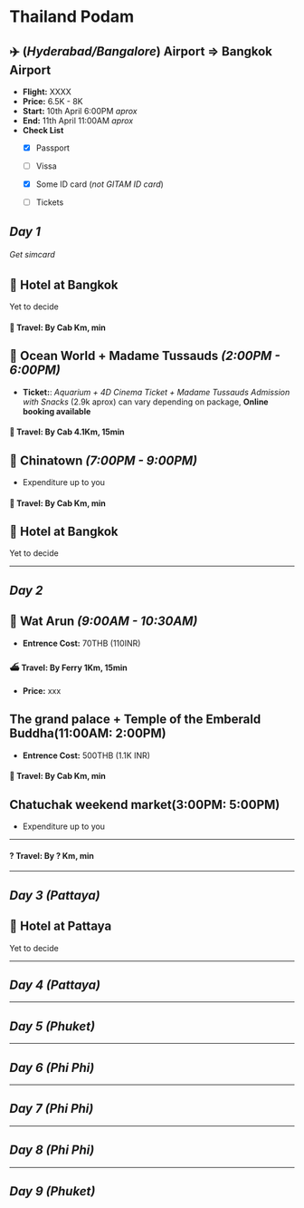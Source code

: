 # Thailand Podam

## :airplane: **(*Hyderabad/Bangalore*) Airport**  =>  **Bangkok Airport**
* **Flight:** XXXX
* **Price:** 6.5K - 8K
* **Start:** 10th April 6:00PM *aprox*
* **End:** 11th April 11:00AM *aprox*
* **Check List**
  - [X] Passport
  - [ ] Vissa
  - [X] Some ID card (*not GITAM ID card*)
  - [ ] Tickets


## ***Day 1***
###### Get simcard

## :hotel: **Hotel at Bangkok**
Yet to decide

#### :taxi:	**Travel**: By Cab Km, min

## :ocean: **Ocean World + Madame Tussauds** *(2:00PM - 6:00PM)*
* **Ticket:**: *Aquarium + 4D Cinema Ticket + Madame Tussauds Admission with Snacks* (2.9k aprox) can vary depending on package, **Online booking available**

#### :taxi:	**Travel**: By Cab 4.1Km, 15min

## :convenience_store:	Chinatown *(7:00PM - 9:00PM)*
- Expenditure up to you

#### :taxi:	**Travel**: By Cab Km, min

## :hotel: **Hotel at Bangkok**
Yet to decide

----

## ***Day 2***

## :synagogue: **Wat Arun** *(9:00AM - 10:30AM)*
* **Entrence Cost:** 70THB (110INR)

#### :ferry: **Travel**: By Ferry 1Km, 15min
* **Price:** xxx

## **The grand palace + Temple of the Emberald Buddha(11:00AM: 2:00PM)**
* **Entrence Cost:** 500THB (1.1K INR)

#### :taxi:	**Travel**: By Cab Km, min

## **Chatuchak weekend market(3:00PM: 5:00PM)**
  * Expenditure up to you

----

#### ? **Travel**: By ? Km, min

----

## ***Day 3 (Pattaya)***

## :hotel: **Hotel at Pattaya**
Yet to decide


----

## ***Day 4 (Pattaya)***


----

## ***Day 5 (Phuket)***


----

## ***Day 6 (Phi Phi)***

----

## ***Day 7 (Phi Phi)***

----

## ***Day 8 (Phi Phi)***

----

## ***Day 9 (Phuket)***
